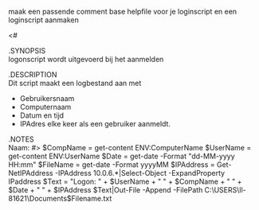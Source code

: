 maak een passende comment base helpfile voor je loginscript en een loginscript aanmaken

<#  
 
.SYNOPSIS      
 logonscript wordt uitgevoerd bij het aanmelden
 
.DESCRIPTION   
 Dit script maakt een logbestand aan met
   - Gebruikersnaam
   - Computernaam
   - Datum en tijd
   - IPAdres
 elke keer als een gebruiker aanmeldt.
 
.NOTES         
 Naam: 
#>
$CompName = get-content ENV:ComputerName
$UserName = get-content ENV:UserName
$Date = get-date -Format "dd-MM-yyyy HH:mm"
$FileName = get-date -Format yyyyMM
$IPAddress = Get-NetIPAddress -IPAddress 10.0.6.*|Select-Object -ExpandProperty IPaddress
$Text = "Logon: " + $UserName + " " + $CompName + " " + $Date + " " + $IPAddress
$Text|Out-File -Append -FilePath C:\USERS\ll-81621\Documents\$Filename.txt

